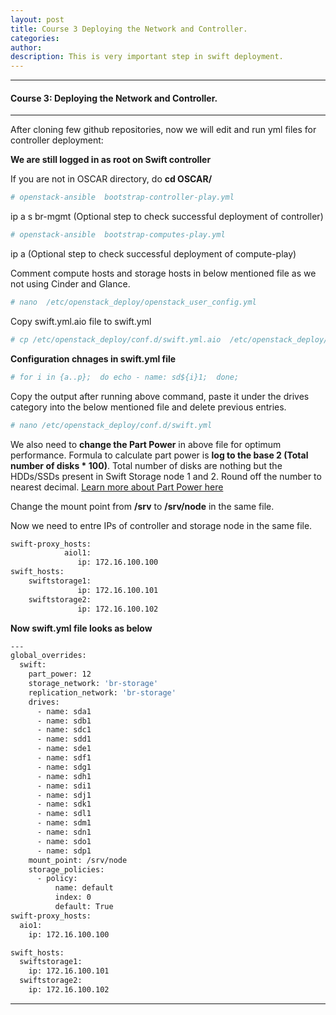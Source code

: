 ```yaml
---
layout: post
title: Course 3 Deploying the Network and Controller.  
categories: 
author: 
description: This is very important step in swift deployment.
---
```



* * *
#### Course 3: Deploying the Network and Controller. 
* * *

After cloning few github repositories, now we will edit and run yml files for controller deployment:

**We are still logged in as root on Swift controller**

If you are not in OSCAR directory, do **cd OSCAR/**
```sh
# openstack-ansible  bootstrap-controller-play.yml
```
ip a s br-mgmt (Optional step to check successful deployment of controller)
```sh
# openstack-ansible  bootstrap-computes-play.yml 
```
ip a (Optional step to check successful deployment of compute-play)

Comment compute hosts and storage hosts in below mentioned file as we not using Cinder and Glance.
```sh
# nano  /etc/openstack_deploy/openstack_user_config.yml
```
Copy swift.yml.aio file to swift.yml
```sh
# cp /etc/openstack_deploy/conf.d/swift.yml.aio  /etc/openstack_deploy/conf.d/swift.yml
```
**Configuration chnages in swift.yml file**
```sh
# for i in {a..p};  do echo - name: sd${i}1;  done; 
```
Copy the output after running above command, paste it under the drives category into the below mentioned file and delete previous entries.
```sh
# nano /etc/openstack_deploy/conf.d/swift.yml
```
We also need to **change the Part Power** in above file for optimum performance. Formula to calculate part power is **log to the base 2 (Total number of disks * 100)**. Total number of disks are nothing but the HDDs/SSDs present in Swift Storage node 1 and 2. Round off the number to nearest decimal. [Learn more about Part Power here](http://docs.openstack.org/developer/openstack-ansible/liberty/install-guide/configure-swift-config.html)


Change the mount point from **/srv** to **/srv/node** in the same file.

Now we need to entre IPs of controller and storage node in the same file.
```sh
swift-proxy_hosts:
			aiol1:
		       ip: 172.16.100.100			
swift_hosts:			
	swiftstorage1:
		       ip: 172.16.100.101		
	swiftstorage2:
	           ip: 172.16.100.102
```
**Now swift.yml file looks as below** 
```sh
---
global_overrides:
  swift:
    part_power: 12
    storage_network: 'br-storage'
    replication_network: 'br-storage'
    drives:
      - name: sda1
      - name: sdb1
      - name: sdc1
      - name: sdd1
      - name: sde1
      - name: sdf1
      - name: sdg1
      - name: sdh1
      - name: sdi1
      - name: sdj1
      - name: sdk1
      - name: sdl1
      - name: sdm1
      - name: sdn1
      - name: sdo1
      - name: sdp1
    mount_point: /srv/node
    storage_policies:
      - policy:
          name: default
          index: 0
          default: True
swift-proxy_hosts:
  aio1:
    ip: 172.16.100.100

swift_hosts:
  swiftstorage1:
    ip: 172.16.100.101
  swiftstorage2:
    ip: 172.16.100.102
```
* * *
